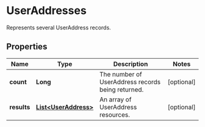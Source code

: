 

# UserAddresses

Represents several UserAddress records.

## Properties

Name | Type | Description | Notes
------------ | ------------- | ------------- | -------------
**count** | **Long** | The number of UserAddress records being returned. |  [optional]
**results** | [**List&lt;UserAddress&gt;**](UserAddress.md) | An array of UserAddress resources. |  [optional]



